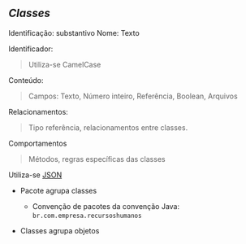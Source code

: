 ## _Classes_
Identificação: substantivo
Nome: Texto

Identificador: 
> Utiliza-se CamelCase 

Conteúdo:
> Campos: Texto, Número inteiro, Referência, Boolean, Arquivos

Relacionamentos: 
> Tipo referência, relacionamentos entre classes. 

Comportamentos
> Métodos, regras específicas das classes

Utiliza-se [JSON](json.md)
- Pacote agrupa classes
	- Convenção de pacotes da convenção Java:
		`br.com.empresa.recursoshumanos`
	
- Classes agrupa objetos